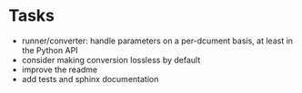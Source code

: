 <!-- SPDX-FileCopyrightText: 2022 geisserml <geisserml@gmail.com> -->
<!-- SPDX-License-Identifier: CC-BY-4.0 -->

# Tasks

* runner/converter: handle parameters on a per-dcument basis, at least in the Python API
* consider making conversion lossless by default
* improve the readme
* add tests and sphinx documentation
